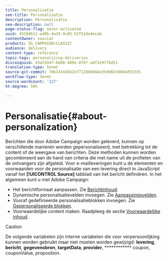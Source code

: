 ```yaml
---
title: Personalisatie
seo-title: Personalisatie
description: Personalisatie
seo-description: null
page-status-flag: never-activated
uuid: 45184611-ed9b-4a34-9c85-52f51de4ecab
contentOwner: sauviat
products: SG_CAMPAIGN/CLASSIC
audience: delivery
content-type: reference
topic-tags: personalizing-deliveries
discoiquuid: 43afd347-6600-409a-8f67-a4f3e9776d51
translation-type: tm+mt
source-git-commit: 70b143445b2e77128b9404e35d96b39694d55335
workflow-type: tm+mt
source-wordcount: '127'
ht-degree: 50%

---
```



# Personalisatie{#about-personalization}

Berichten die door Adobe Campaign worden geleverd, kunnen op verschillende manieren worden gepersonaliseerd, met betrekking tot de content of de weergave van berichten. Deze methoden kunnen worden gecombineerd aan de hand van criteria die met name uit de profielen van de ontvangers zijn afgeleid. Voor e-mailleveringen kunt u de elementen en voorwaarden voor de personalisatie van een levering direct in JavaScript vanaf het **[!UICONTROL Source]** tabblad van het bericht definiëren. In het algemeen kunt u met Adobe Campaign:

* Het berichtformaat aanpassen. Zie [Berichtinhoud](../../delivery/using/defining-the-email-content.md#message-content).
* Dynamische personalisatievelden invoegen. Zie [Aanpassingsvelden](../../delivery/using/personalization-fields.md).
* Vooraf gedefinieerde personalisatieblokken invoegen. Zie [Gepersonaliseerde blokken](../../delivery/using/personalization-blocks.md).
* Voorwaardelijke content maken. Raadpleeg de sectie [Voorwaardelijke inhoud](../../delivery/using/conditional-content.md) .

>[!CAUTION]
>
>De volgende variabelen zijn interne variabelen die voor verpersoonlijking kunnen worden gebruikt maar niet moeten worden gewijzigd: **levering**, **bericht**, **gegevensbron**, **targetData**, **provider**, ************ coupon, couponValue, proposition.
